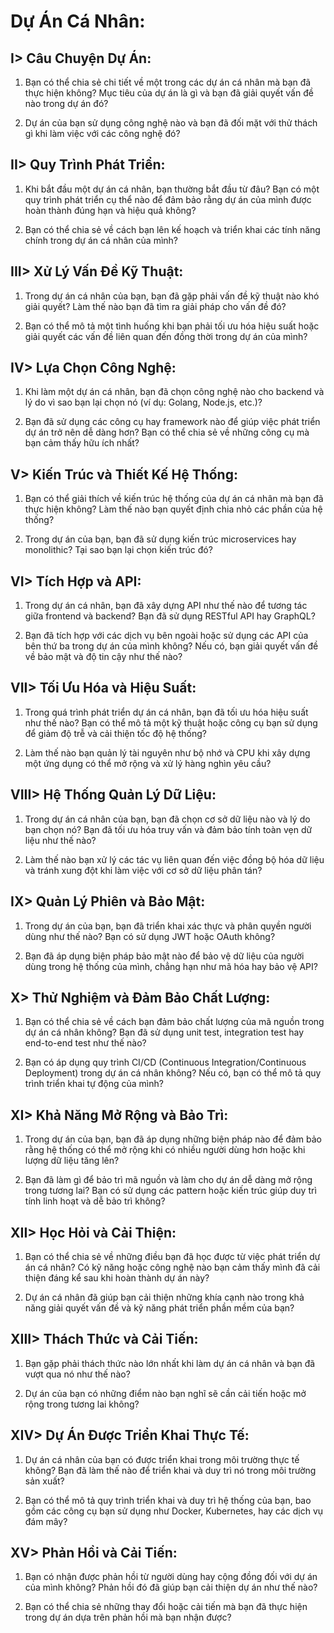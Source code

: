 # Dự Án Cá Nhân:

## I> **Câu Chuyện Dự Án:**

1. Bạn có thể chia sẻ chi tiết về một trong các dự án cá nhân mà bạn đã thực hiện không? Mục tiêu của dự án là gì và bạn đã giải quyết vấn đề nào trong dự án đó?

2. Dự án của bạn sử dụng công nghệ nào và bạn đã đối mặt với thử thách gì khi làm việc với các công nghệ đó?

## II> **Quy Trình Phát Triển:**

1. Khi bắt đầu một dự án cá nhân, bạn thường bắt đầu từ đâu? Bạn có một quy trình phát triển cụ thể nào để đảm bảo rằng dự án của mình được hoàn thành đúng hạn và hiệu quả không?

2. Bạn có thể chia sẻ về cách bạn lên kế hoạch và triển khai các tính năng chính trong dự án cá nhân của mình?

## III> **Xử Lý Vấn Đề Kỹ Thuật:**

1. Trong dự án cá nhân của bạn, bạn đã gặp phải vấn đề kỹ thuật nào khó giải quyết? Làm thế nào bạn đã tìm ra giải pháp cho vấn đề đó?

2. Bạn có thể mô tả một tình huống khi bạn phải tối ưu hóa hiệu suất hoặc giải quyết các vấn đề liên quan đến đồng thời trong dự án của mình?

## IV> **Lựa Chọn Công Nghệ:**

1. Khi làm một dự án cá nhân, bạn đã chọn công nghệ nào cho backend và lý do vì sao bạn lại chọn nó (ví dụ: Golang, Node.js, etc.)?

2. Bạn đã sử dụng các công cụ hay framework nào để giúp việc phát triển dự án trở nên dễ dàng hơn? Bạn có thể chia sẻ về những công cụ mà bạn cảm thấy hữu ích nhất?

## V> **Kiến Trúc và Thiết Kế Hệ Thống:**

1. Bạn có thể giải thích về kiến trúc hệ thống của dự án cá nhân mà bạn đã thực hiện không? Làm thế nào bạn quyết định chia nhỏ các phần của hệ thống?

2. Trong dự án của bạn, bạn đã sử dụng kiến trúc microservices hay monolithic? Tại sao bạn lại chọn kiến trúc đó?

## VI> **Tích Hợp và API:**

1. Trong dự án cá nhân, bạn đã xây dựng API như thế nào để tương tác giữa frontend và backend? Bạn đã sử dụng RESTful API hay GraphQL?

2. Bạn đã tích hợp với các dịch vụ bên ngoài hoặc sử dụng các API của bên thứ ba trong dự án của mình không? Nếu có, bạn giải quyết vấn đề về bảo mật và độ tin cậy như thế nào?

## VII> **Tối Ưu Hóa và Hiệu Suất:**

1. Trong quá trình phát triển dự án cá nhân, bạn đã tối ưu hóa hiệu suất như thế nào? Bạn có thể mô tả một kỹ thuật hoặc công cụ bạn sử dụng để giảm độ trễ và cải thiện tốc độ hệ thống?

2. Làm thế nào bạn quản lý tài nguyên như bộ nhớ và CPU khi xây dựng một ứng dụng có thể mở rộng và xử lý hàng nghìn yêu cầu?

## VIII> **Hệ Thống Quản Lý Dữ Liệu:**

1. Trong dự án cá nhân của bạn, bạn đã chọn cơ sở dữ liệu nào và lý do bạn chọn nó? Bạn đã tối ưu hóa truy vấn và đảm bảo tính toàn vẹn dữ liệu như thế nào?

2. Làm thế nào bạn xử lý các tác vụ liên quan đến việc đồng bộ hóa dữ liệu và tránh xung đột khi làm việc với cơ sở dữ liệu phân tán?

## IX> **Quản Lý Phiên và Bảo Mật:**

1. Trong dự án của bạn, bạn đã triển khai xác thực và phân quyền người dùng như thế nào? Bạn có sử dụng JWT hoặc OAuth không?

2. Bạn đã áp dụng biện pháp bảo mật nào để bảo vệ dữ liệu của người dùng trong hệ thống của mình, chẳng hạn như mã hóa hay bảo vệ API?

## X> **Thử Nghiệm và Đảm Bảo Chất Lượng:**

1. Bạn có thể chia sẻ về cách bạn đảm bảo chất lượng của mã nguồn trong dự án cá nhân không? Bạn đã sử dụng unit test, integration test hay end-to-end test như thế nào?

2. Bạn có áp dụng quy trình CI/CD (Continuous Integration/Continuous Deployment) trong dự án cá nhân không? Nếu có, bạn có thể mô tả quy trình triển khai tự động của mình?

## XI> **Khả Năng Mở Rộng và Bảo Trì:**

1. Trong dự án của bạn, bạn đã áp dụng những biện pháp nào để đảm bảo rằng hệ thống có thể mở rộng khi có nhiều người dùng hơn hoặc khi lượng dữ liệu tăng lên?

2. Bạn đã làm gì để bảo trì mã nguồn và làm cho dự án dễ dàng mở rộng trong tương lai? Bạn có sử dụng các pattern hoặc kiến trúc giúp duy trì tính linh hoạt và dễ bảo trì không?

## XII> **Học Hỏi và Cải Thiện:**

1. Bạn có thể chia sẻ về những điều bạn đã học được từ việc phát triển dự án cá nhân? Có kỹ năng hoặc công nghệ nào bạn cảm thấy mình đã cải thiện đáng kể sau khi hoàn thành dự án này?

2. Dự án cá nhân đã giúp bạn cải thiện những khía cạnh nào trong khả năng giải quyết vấn đề và kỹ năng phát triển phần mềm của bạn?

## XIII> **Thách Thức và Cải Tiến:**

1. Bạn gặp phải thách thức nào lớn nhất khi làm dự án cá nhân và bạn đã vượt qua nó như thế nào?

2. Dự án của bạn có những điểm nào bạn nghĩ sẽ cần cải tiến hoặc mở rộng trong tương lai không?

## XIV> **Dự Án Được Triển Khai Thực Tế:**

1. Dự án cá nhân của bạn có được triển khai trong môi trường thực tế không? Bạn đã làm thế nào để triển khai và duy trì nó trong môi trường sản xuất?

2. Bạn có thể mô tả quy trình triển khai và duy trì hệ thống của bạn, bao gồm các công cụ bạn sử dụng như Docker, Kubernetes, hay các dịch vụ đám mây?

## XV> **Phản Hồi và Cải Tiến:**

1. Bạn có nhận được phản hồi từ người dùng hay cộng đồng đối với dự án của mình không? Phản hồi đó đã giúp bạn cải thiện dự án như thế nào?

2. Bạn có thể chia sẻ những thay đổi hoặc cải tiến mà bạn đã thực hiện trong dự án dựa trên phản hồi mà bạn nhận được?
